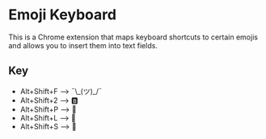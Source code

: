 # Emoji Keyboard
This is a Chrome extension that maps keyboard shortcuts to certain emojis and allows you to insert them into text fields.

## Key
* Alt+Shift+F --> ¯\\\_(ツ)_/¯
* Alt+Shift+2 --> 🅱
* Alt+Shift+P --> 💩
* Alt+Shift+L --> 👀
* Alt+Shift+S --> 🤔
